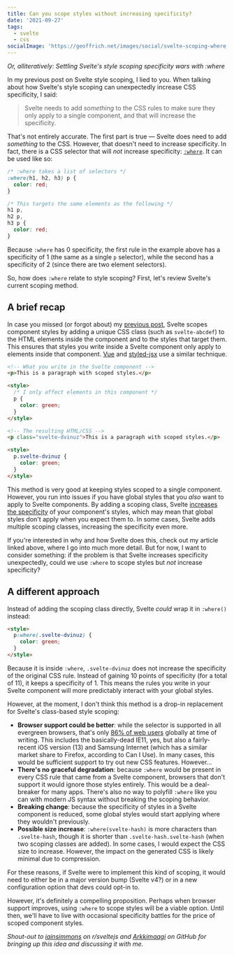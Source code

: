 ```yaml
---
title: Can you scope styles without increasing specificity?
date: '2021-09-27'
tags:
  - svelte
  - css
socialImage: 'https://geoffrich.net/images/social/svelte-scoping-where.png'
---
```


_Or, alliteratively: Settling Svelte's style scoping specificity wars with :where_

In my previous post on Svelte style scoping, I lied to you. When talking about how Svelte's style scoping can unexpectedly increase CSS specificity, I said:

> Svelte needs to add _something_ to the CSS rules to make sure they only apply to a single component, and that will increase the specificity.

That's not entirely accurate. The first part is true — Svelte does need to add _something_ to the CSS. However, that doesn't need to increase specificity. In fact, there is a CSS selector that will _not_ increase specificity: [`:where`](https://developer.mozilla.org/en-US/docs/Web/CSS/:where). It can be used like so:

```css
/* :where takes a list of selectors */
:where(h1, h2, h3) p {
  color: red;
}

/* This targets the same elements as the following */
h1 p,
h2 p,
h3 p {
  color: red;
}
```

Because `:where` has 0 specificity, the first rule in the example above has a specificity of 1 (the same as a single `p` selector), while the second has a specificity of 2 (since there are two element selectors).

So, how does `:where` relate to style scoping? First, let's review Svelte's current scoping method.

## A brief recap

In case you missed (or forgot about) my [previous post](/posts/svelte-scoped-styles/), Svelte scopes component styles by adding a unique CSS class (such as `svelte-abcdef`) to the HTML elements inside the component and to the styles that target them. This ensures that styles you write inside a Svelte component only apply to elements inside that component. [Vue](https://vue-loader.vuejs.org/guide/scoped-css.html) and [styled-jsx](https://github.com/vercel/styled-jsx) use a similar technique.

```html
<!-- What you write in the Svelte component -->
<p>This is a paragraph with scoped styles.</p>

<style>
  /* I only affect elements in this component */
  p {
    color: green;
  }
</style>

<!-- The resulting HTML/CSS -->
<p class="svelte-dvinuz">This is a paragraph with scoped styles.</p>

<style>
  p.svelte-dvinuz {
    color: green;
  }
</style>
```

This method is very good at keeping styles scoped to a single component. However, you run into issues if you have global styles that you _also_ want to apply to Svelte components. By adding a scoping class, Svelte [increases the specificity](/posts/svelte-scoped-styles/#heading-specificity-and-scoping) of your component's styles, which may mean that global styles don't apply when you expect them to. In some cases, Svelte adds multiple scoping classes, increasing the specificity even more.

If you're interested in why and how Svelte does this, check out my article linked above, where I go into much more detail. But for now, I want to consider something: if the problem is that Svelte increases specificity unexpectedly, could we use `:where` to scope styles but _not_ increase specificity?

## A different approach

Instead of adding the scoping class directly, Svelte _could_ wrap it in `:where()` instead:

```html
<style>
  p:where(.svelte-dvinuz) {
    color: green;
  }
</style>
```

Because it is inside `:where`, `.svelte-dvinuz` does not increase the specificity of the original CSS rule. Instead of gaining 10 points of specificity (for a total of 11), it keeps a specificity of 1. This means the rules you write in your Svelte component will more predictably interact with your global styles.

However, at the moment, I don't think this method is a drop-in replacement for Svelte's class-based style scoping:

- **Browser support could be better**: while the selector is supported in all evergreen browsers, that's only [86% of web users](https://caniuse.com/mdn-css_selectors_where) globally at time of writing. This includes the basically-dead IE11, yes, but also a fairly-recent iOS version (13) and Samsung Internet (which has a similar market share to Firefox, according to Can I Use). In many cases, this would be sufficient support to try out new CSS features. However...
- **There's no graceful degradation**: because `:where` would be present in every CSS rule that came from a Svelte component, browsers that don't support it would ignore those styles entirely. This would be a deal-breaker for many apps. There's also no way to polyfill `:where` like you can with modern JS syntax without breaking the scoping behavior.
- **Breaking change**: because the specificity of styles in a Svelte component is reduced, some global styles would start applying where they wouldn't previously.
- **Possible size increase**: `:where(svelte-hash)` is more characters than `.svelte-hash`, though it is shorter than `.svelte-hash.svelte-hash` (when two scoping classes are added). In some cases, I would expect the CSS size to increase. However, the impact on the generated CSS is likely minimal due to compression.

For these reasons, if Svelte were to implement this kind of scoping, it would need to either be in a major version bump (Svelte v4?) or in a new configuration option that devs could opt-in to.

However, it's definitely a compelling proposition. Perhaps when browser support improves, using `:where` to scope styles will be a viable option. Until then, we'll have to live with occasional specificity battles for the price of scoped component styles.

_Shout-out to [iainsimmons](https://www.reddit.com/r/sveltejs/comments/pjpaz6/how_svelte_scopes_component_styles/hc1dbpu/?context=3) on r/sveltejs and [Arkkimaagi](https://github.com/sveltejs/svelte/issues/4374#issuecomment-921976465) on GitHub for bringing up this idea and discussing it with me._
